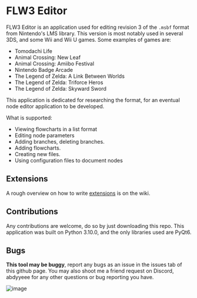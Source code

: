 # FLW3 Editor
FLW3 Editor is an application used for editing revision 3 of the `.msbf` format from Nintendo's LMS library. This version is most notably used in several 3DS, and some Wii and Wii U games. Some examples of games are:
* Tomodachi Life
* Animal Crossing: New Leaf
* Animal Crossing: Amiibo Festival
* Nintendo Badge Arcade
* The Legend of Zelda: A Link Between Worlds
* The Legend of Zelda: Triforce Heros
* The Legend of Zelda: Skyward Sword
  
This application is dedicated for researching the format, for an eventual node editor application to be developed.

What is supported:
* Viewing flowcharts in a list format
* Editing node parameters
* Adding branches, deleting branches.
* Adding flowcharts.
* Creating new files.
* Using configuration files to document nodes

## Extensions
A rough overview on how to write [extensions](https://github.com/AbdyyEee/FLW3-Editor/wiki/Extensions) is on the wiki.

## Contributions 
Any contributions are welcome, do so by just downloading this repo. This application was built on Python 3.10.0, and the only libraries used are PyQt6.

## Bugs
**This tool may be buggy**, report any bugs as an issue in the issues tab of this github page. You may also shoot me a friend request on Discord, abdyyeee for any other questions or bug reporting you have.

![image](https://github.com/AbdyyEee/FLW3-Editor/assets/82438230/03f2c4f2-e90b-4391-851a-52bead1d3129)
